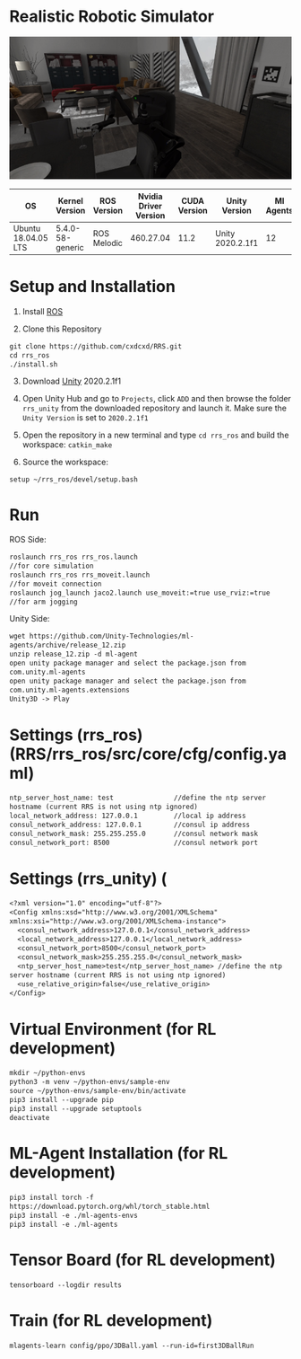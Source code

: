 # Realistic Robotic Simulator

![Alt text](sample.png?raw=true "Title")

| OS  | Kernel Version | ROS Version | Nvidia Driver Version | CUDA Version | Unity Version | Ml Agents
| --- | ----------| ----------- | ------------ | ------------ | ------------ | ------------ 
| Ubuntu 18.04.05 LTS | 5.4.0-58-generic | ROS Melodic | 460.27.04 | 11.2 | Unity 2020.2.1f1 | 12

<!--# Unity Version
    2020.2.1f1-->
    
<!--# ROS Version
    Ubuntu 18.04
    ROS Melodic-->

# Setup and Installation

1) Install [ROS](http://wiki.ros.org/melodic/Installation/Ubuntu)

2) Clone this Repository 
```
git clone https://github.com/cxdcxd/RRS.git
cd rrs_ros
./install.sh
```

3) Download [Unity](https://unity3d.com/get-unity/download/archive) 2020.2.1f1

4) Open Unity Hub and go to `Projects`, click `ADD` and then browse the folder `rrs_unity` from the downloaded repository and launch it. Make sure the `Unity Version` is set to `2020.2.1f1`

5) Open the repository in a new terminal and type `cd rrs_ros` and build the workspace: `catkin_make`

6) Source the workspace: 
```
setup ~/rrs_ros/devel/setup.bash
```

# Run

ROS Side:
```
roslaunch rrs_ros rrs_ros.launch                                    //for core simulation
roslaunch rrs_ros rrs_moveit.launch                                 //for moveit connection
roslaunch jog_launch jaco2.launch use_moveit:=true use_rviz:=true   //for arm jogging
```

Unity Side:
```
wget https://github.com/Unity-Technologies/ml-agents/archive/release_12.zip
unzip release_12.zip -d ml-agent
open unity package manager and select the package.json from com.unity.ml-agents
open unity package manager and select the package.json from com.unity.ml-agents.extensions
Unity3D -> Play
```

# Settings (rrs_ros) (RRS/rrs_ros/src/core/cfg/config.yaml) 
    ntp_server_host_name: test               //define the ntp server hostname (current RRS is not using ntp ignored)
    local_network_address: 127.0.0.1         //local ip address
    consul_network_address: 127.0.0.1        //consul ip address
    consul_network_mask: 255.255.255.0       //consul network mask
    consul_network_port: 8500                //consul network port
    
# Settings (rrs_unity) (
    <?xml version="1.0" encoding="utf-8"?>
    <Config xmlns:xsd="http://www.w3.org/2001/XMLSchema" xmlns:xsi="http://www.w3.org/2001/XMLSchema-instance">
      <consul_network_address>127.0.0.1</consul_network_address>
      <local_network_address>127.0.0.1</local_network_address>
      <consul_network_port>8500</consul_network_port>
      <consul_network_mask>255.255.255.0</consul_network_mask>
      <ntp_server_host_name>test</ntp_server_host_name> //define the ntp server hostname (current RRS is not using ntp ignored)
      <use_relative_origin>false</use_relative_origin>
    </Config>
    
    
# Virtual Environment  (for RL development)
```
mkdir ~/python-envs
python3 -m venv ~/python-envs/sample-env
source ~/python-envs/sample-env/bin/activate
pip3 install --upgrade pip
pip3 install --upgrade setuptools
deactivate 
```

# ML-Agent Installation (for RL development)
```
pip3 install torch -f https://download.pytorch.org/whl/torch_stable.html
pip3 install -e ./ml-agents-envs
pip3 install -e ./ml-agents
```

# Tensor Board (for RL development)
```
tensorboard --logdir results
```  

# Train (for RL development)
```
mlagents-learn config/ppo/3DBall.yaml --run-id=first3DBallRun
```  
    
